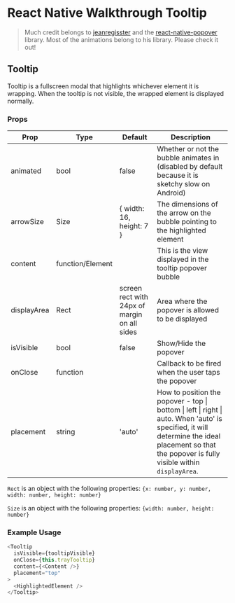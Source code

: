 # React Native Walkthrough Tooltip

> Much credit belongs to [jeanregisster](https://github.com/jeanregisser) and the [react-native-popover](https://github.com/jeanregisser/react-native-popover) library. Most of the animations belong to his library. Please check it out!

## Tooltip

Tooltip is a fullscreen modal that highlights whichever element it is wrapping. When the tooltip is not visible, the wrapped element is displayed normally.

### Props


| Prop        | Type             | Default                                      | Description                                                                                                                                                                                                      |
| ----------- | ---------------- | -------------------------------------------- | ---------------------------------------------------------------------------------------------------------------------------------------------------------------------------------------------------------------- |
| animated    | bool             | false                                        | Whether or not the bubble animates in (disabled by default because it is sketchy slow on Android)                                                                                                                |
| arrowSize   | Size             | { width: 16, height: 7 }                     | The dimensions of the arrow on the bubble pointing to the highlighted element                                                                                                                                    |
| content     | function/Element |                                              | This is the view displayed in the tooltip popover bubble                                                                                                                                                         |
| displayArea | Rect             | screen rect with 24px of margin on all sides | Area where the popover is allowed to be displayed                                                                                                                                                                |
| isVisible   | bool             | false                                        | Show/Hide the popover                                                                                                                                                                                            |
| onClose     | function         |                                              | Callback to be fired when the user taps the popover                                                                                                                                                              |
| placement   | string           | 'auto'                                       | How to position the popover - top &#124; bottom &#124; left &#124; right &#124; auto. When 'auto' is specified, it will determine the ideal placement so that the popover is fully visible within `displayArea`. |



`Rect` is an object with the following properties: `{x: number, y: number, width: number, height: number}`

`Size` is an object with the following properties: `{width: number, height: number}`


### Example Usage

```js
<Tooltip
  isVisible={tooltipVisible}
  onClose={this.trayTooltip}
  content={<Content />}
  placement="top"
>
  <HighlightedElement />
</Tooltip>
```
